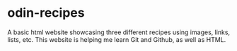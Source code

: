 # odin-recipes
A basic html website showcasing three different recipes using
images, links, lists, etc. This website is helping me learn
Git and Github, as well as HTML.